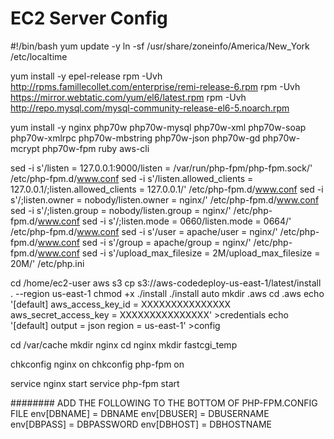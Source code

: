 # EC2 Server Config
#!/bin/bash
yum update -y
ln -sf /usr/share/zoneinfo/America/New_York /etc/localtime

yum install -y epel-release
rpm -Uvh http://rpms.famillecollet.com/enterprise/remi-release-6.rpm
rpm -Uvh https://mirror.webtatic.com/yum/el6/latest.rpm
rpm -Uvh http://repo.mysql.com/mysql-community-release-el6-5.noarch.rpm

yum install -y nginx php70w php70w-mysql php70w-xml php70w-soap php70w-xmlrpc php70w-mbstring php70w-json php70w-gd php70w-mcrypt php70w-fpm ruby aws-cli

sed -i s'/listen = 127.0.0.1:9000/listen = \/var\/run\/php-fpm\/php-fpm.sock/' /etc/php-fpm.d/www.conf
sed -i s'/listen.allowed_clients = 127.0.0.1/;listen.allowed_clients = 127.0.0.1/' /etc/php-fpm.d/www.conf
sed -i s'/;listen.owner = nobody/listen.owner = nginx/' /etc/php-fpm.d/www.conf
sed -i s'/;listen.group = nobody/listen.group = nginx/' /etc/php-fpm.d/www.conf
sed -i s'/;listen.mode = 0660/listen.mode = 0664/' /etc/php-fpm.d/www.conf
sed -i s'/user = apache/user = nginx/' /etc/php-fpm.d/www.conf
sed -i s'/group = apache/group = nginx/' /etc/php-fpm.d/www.conf
sed -i s'/upload_max_filesize = 2M/upload_max_filesize = 20M/' /etc/php.ini

cd /home/ec2-user
aws s3 cp s3://aws-codedeploy-us-east-1/latest/install . --region us-east-1
chmod +x ./install
./install auto
mkdir .aws
cd .aws
echo '[default]
aws_access_key_id = XXXXXXXXXXXXXXX
aws_secret_access_key = XXXXXXXXXXXXXXX' >credentials
echo '[default]
output = json
region = us-east-1' >config

cd /var/cache
mkdir nginx
cd nginx
mkdir fastcgi_temp

chkconfig nginx on
chkconfig php-fpm on

service nginx start
service php-fpm start




######## ADD THE FOLLOWING TO THE BOTTOM OF PHP-FPM.CONFIG FILE
env[DBNAME] = DBNAME
env[DBUSER] = DBUSERNAME
env[DBPASS] = DBPASSWORD
env[DBHOST] = DBHOSTNAME